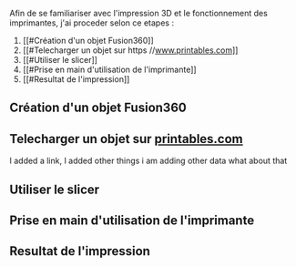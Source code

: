 Afin de se familiariser avec l'impression 3D et le fonctionnement des imprimantes, j'ai proceder selon ce etapes : 
1. [[#Création d'un objet Fusion360]]
2. [[#Telecharger un objet sur https //www.printables.com]]
3. [[#Utiliser le slicer]]
4. [[#Prise en main d'utilisation de l'imprimante]]
5. [[#Resultat de l'impression]]

## Création d'un objet Fusion360

## Telecharger un objet sur [printables.com](https://www.printables.com)

I added a link, I added other things
i am adding other data
what about that 

## Utiliser le slicer

## Prise en main d'utilisation de l'imprimante

## Resultat de l'impression
